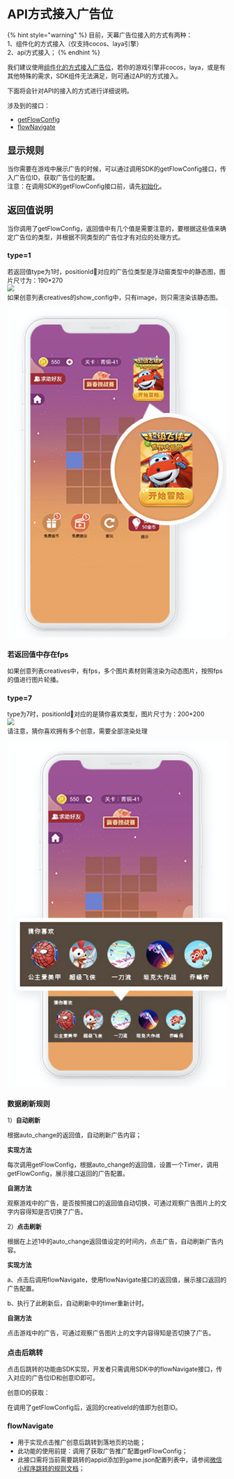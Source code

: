 # API方式接入广告位

{% hint style="warning" %}
目前，天幕广告位接入的方式有两种：  
1、组件化的方式接入（仅支持cocos、laya引擎）  
2、api方式接入；
{% endhint %}

我们建议使用[组件化的方式接入广告位](zhu-jian-hua/)，若你的游戏引擎非cocos，laya，或是有其他特殊的需求，SDK组件无法满足，则可通过API的方式接入。

下面将会针对API的接入的方式进行详细说明。

涉及到的接口：

* [getFlowConfig](https://doc.skysriver.com/dev-guide/create-ad-position/get-ad-position-config)
* [flowNavigate](https://doc.skysriver.com/dev-guide/create-ad-position/landing)

## **显示规则**

当你需要在游戏中展示广告的时候，可以通过调用SDK的getFlowConfig接口，传入广告位ID，获取广告位的配置。  
注意：在调用SDK的getFlowConfig接口前，请先[初始化](https://doc.skysriver.com/dev-guide/init)。  


## 返回值说明

当你调用了getFlowConfig，返回值中有几个值是需要注意的，要根据这些值来确定广告位的类型，并根据不同类型的广告位才有对应的处理方式。

###  **type=1** 

若返回值type为1时，positionId对应的广告位类型是浮动窗类型中的静态图，图片尺寸为：190\*270  
 ![](https://uploader.shimo.im/f/nQvWLNArkEMNVUDJ.png!thumbnail)  
如果创意列表creatives的show\_config中，只有image，则只需渲染该静态图。  
  
 

![](../../.gitbook/assets/image%20%2819%29.png)

### **若返回值中存在fps**

如果创意列表creatives中，有fps，多个图片素材则需渲染为动态图片，按照fps的值进行图片轮播。

### **type=7**

type为7时，positionId对应的是猜你喜欢类型，图片尺寸为：200\*200  
 ![](https://uploader.shimo.im/f/IMQJYgTrvXsRk6p8.png!thumbnail)  
请注意，猜你喜欢拥有多个创意，需要全部渲染处理  


![](../../.gitbook/assets/image%20%2817%29.png)



### **数据刷新规则**

  
1）**自动刷新**

根据auto\_change的返回值，自动刷新广告内容；

**实现方法**

每次调用getFlowConfig，根据auto\_change的返回值，设置一个Timer，调用getFlowConfig，展示接口返回的广告配置。

**自测方法**

观察游戏中的广告，是否按照接口的返回值自动切换，可通过观察广告图片上的文字内容得知是否切换了广告。

2）**点击刷新**

根据在上述1中的auto\_change返回值设定的时间内，点击广告，自动刷新广告内容。

**实现方法**

a、点击后调用flowNavigate，使用flowNavigate接口的返回值，展示接口返回的广告配置。

b、执行了此刷新后，自动刷新中的timer重新计时。

**自测方法**

点击游戏中的广告，可通过观察广告图片上的文字内容得知是否切换了广告。

### **点击后跳转**

点击后跳转的功能由SDK实现，开发者只需调用SDK中的flowNavigate接口，传入对应的广告位ID和创意ID即可。

创意ID的获取：

在调用了getFlowConfig后，返回的creativeId的值即为创意ID。

### **flowNavigate**

* 用于实现点击推广创意后跳转到落地页的功能；
* 此功能的使用前提：调用了获取广告推广配置getFlowConfig；
* 此接口需将当前需要跳转的appid添加到game.json配置列表中，请参阅[微信小程序跳转的规则文档](https://developers.weixin.qq.com/miniprogram/dev/api/open-api/miniprogram-navigate/wx.navigateToMiniProgram.html)；

